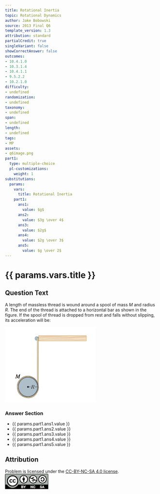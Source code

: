 ```yaml
---
title: Rotational Inertia
topic: Rotational Dynamics
author: Jake Bobowski
source: 2013 Final Q6
template_version: 1.3
attribution: standard
partialCredit: true
singleVariant: false
showCorrectAnswer: false
outcomes:
- 10.4.1.0
- 10.3.1.4
- 10.4.1.1
- 9.5.2.2
- 10.2.1.0
difficulty:
- undefined
randomization:
- undefined
taxonomy:
- undefined
span:
- undefined
length:
- undefined
tags:
- MP
assets:
- q6image.png
part1:
  type: multiple-choice
  pl-customizations:
    weight: 1
substitutions:
  params:
    vars:
      title: Rotational Inertia
    part1:
      ans1:
        value: $g$
      ans2:
        value: $3g \over 4$
      ans3:
        value: $2g$
      ans4:
        value: $2g \over 3$
      ans5:
        value: $g \over 2$
---
```

# {{ params.vars.title }}

## Question Text

A length of massless thread is wound around a spool of mass $M$ and radius $R$.
The end of the thread is attached to a horizontal bar as shown in the figure.
If the spool of thread is dropped from rest and falls without slipping, its acceleration will be:

<img src="q6image.png" width=300>

### Answer Section

- {{ params.part1.ans1.value }}
- {{ params.part1.ans2.value }}
- {{ params.part1.ans3.value }}
- {{ params.part1.ans4.value }}
- {{ params.part1.ans5.value }}

## Attribution

Problem is licensed under the [CC-BY-NC-SA 4.0 license](https://creativecommons.org/licenses/by-nc-sa/4.0/).<br> ![The Creative Commons 4.0 license requiring attribution-BY, non-commercial-NC, and share-alike-SA license.](https://raw.githubusercontent.com/firasm/bits/master/by-nc-sa.png)